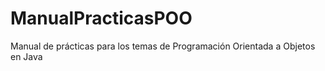# ManualPracticasPOO
Manual de prácticas para los temas de Programación Orientada a Objetos en Java
